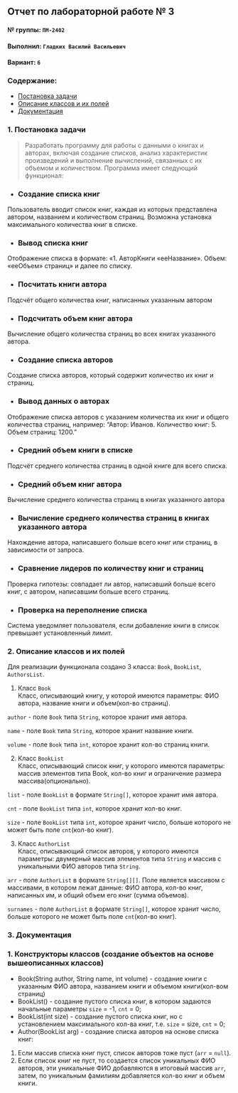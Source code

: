 
## Отчет по лабораторной работе № 3

#### № группы: `ПМ-2402`

#### Выполнил: `Гладких Василий Васильевич`

#### Вариант: `6`

### Cодержание:

- [Постановка задачи](#1-постановка-задачи)
- [Описание классов и их полей](#2-описание-классов-и-их-полей)
- [Документация](#3-документация)

### 1. Постановка задачи

>Разработать программу для работы с данными о книгах и авторах, включая создание
списков, анализ характеристик произведений и выполнение вычислений, связанных с
их объемом и количеством. Программа имеет следующий функционал:
>
- ### Создание списка книг   
Пользователь вводит список книг, каждая из которых представлена автором, названием и количеством страниц. Возможна установка максимального количества
книг в списке.
- ### Вывод списка книг   
Отображение списка в формате: «1. АвторКниги «ееНазвание». Объем: «ееОбъем» страниц» и далее по списку.
- ### Посчитать книги автора     
Подсчёт общего количества книг, написанных указанным автором
- ### Подсчитать объем книг автора    
Вычисление общего количества страниц во всех книгах указанного автора.
- ### Создание списка авторов      
Создание списка авторов, который содержит количество их книг и страниц.
- ### Вывод данных о авторах   
Отображение списка авторов с указанием количества их книг и общего количества
страниц, например: “Автор: Иванов. Количество книг: 5. Объем страниц: 1200.”
- ### Средний объем книги в списке   
Подсчёт среднего количества страниц в одной книге для всего списка.
- ### Средний объем книг автора  
Вычисление среднего количества страниц в книгах указанного автора
- ### Вычисление среднего количества страниц в книгах указанного автора   
Нахождение автора, написавшего больше всего книг или страниц, в зависимости
от запроса.
- ### Сравнение лидеров по количеству книг и страниц   
Проверка гипотезы: совпадает ли автор, написавший больше всего книг, с автором,
написавшим больше всего страниц.
- ### Проверка на переполнение списка   
Система уведомляет пользователя, если добавление книги в список превышает
установленный лимит.

### 2. Описание классов и их полей

Для реализации функционала создано 3 класса: `Book`, `BookList`, `AuthorsList`.

1. Класс `Book`  
Класс, описывающий книгу, у которой имеются параметры: ФИО автора, название книги и объем(кол-во страниц).
   
`author` - поле `Book` типа `String`, которое хранит имя автора.

`name` - поле `Book` типа `String`, которое хранит название книги.

`volume` - поле `Book` типа `int`, которое хранит кол-во страниц книги.

2. Класс `BookList`  
Класс, описывающий список книг, у которого имеются параметры: массив элементов типа Book, кол-во книг и ограничение размера массива(опционально).

`list` - поле `BookList` в формате `String[]`, которое хранит имя автора.

`cnt` - поле `BookList` типа `int`, которое хранит кол-во книг.

`size` - поле `BookList` типа `int`, которое хранит число, больше которого не может быть поле `cnt`(кол-во книг).   

3. Класс `AuthorList`  
Класс, описывающий список авторов, у которого имеются параметры: двумерный массив элементов типа `String` и массив с уникальными ФИО авторов типа `String`.

`arr` - поле `AuthorList` в формате `String[][]`. Поле является массивом с массивами, в котором лежат данные: ФИО автора, кол-во книг, написанных им, и общий объем его книг (сумма объемов).   

`surnames` - поле `AuthorList` в формате `String[]`, которое хранит число, больше которого не может быть поле `cnt`(кол-во книг).



### 3. Документация 

### 1. Конструкторы классов (создание объектов на основе вышеописанных классов) ###  
- Book(String author, String name, int volume) - создание книги с указанным ФИО автора, названием книги и объемом книги(кол-вом страниц)
- BookList() - создание пустого списка книг, в  котором задаются начальные параметры `size` = -1, `cnt` = 0;
- BookList(int size) - создание пустого списка книг, но с установлением максимального кол-ва книг, т.е. `size` = size, `cnt` = 0;
- Author(BookList arg) - создание списка авторов на основе списка книг:   
1) Если массив списка книг пуст, список авторов тоже пуст (`arr` = `null`).
2) Если список книг не пуст, то создается список уникальных ФИО авторов, эти уникальные ФИО добавляются в итоговый массив `arr`, затем, по уникальным фамилиям добавляется
кол-во книг и объем книги.

